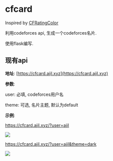 # cfcard

Inspired by [CFRatingColor](https://github.com/hanlin-studio/CFRatingColor)

利用codeforces api, 生成一个codeforces名片. 

使用flask编写. 

## 现有api

**地址**: [https://cfcard.ajil.xyz](https://cfcard.ajil.xyz)

**参数**: 

user: 必填, codeforces用户名

theme: 可选, 名片主题, 默认为default

**示例**: 

https://cfcard.ajil.xyz/?user=ajil

![](https://cfcard.ajil.xyz/?user=ajil)

https://cfcard.ajil.xyz/?user=ajil&theme=dark

![](https://cfcard.ajil.xyz/?user=ajil&theme=dark)
